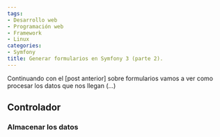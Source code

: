 ```yaml
---
tags:
- Desarrollo web
- Programación web
- Framework
- Linux
categories:
- Symfony
title: Generar formularios en Symfony 3 (parte 2).
---
```


Continuando con el [post anterior] sobre formularios vamos a ver como procesar los datos que nos llegan (...)


## Controlador

### Almacenar los datos

